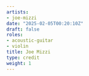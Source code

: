 ```yaml
---
artists:
- joe-mizzi
date: "2025-02-05T00:20:10Z"
draft: false
roles:
- acoustic-guitar
- violin
title: Joe Mizzi
type: credit
weight: 1
---
```

